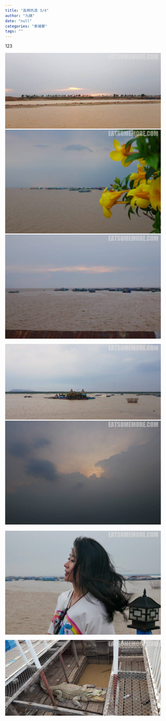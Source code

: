 ```yaml
---
title: "高棉热浪 3/4"
author: "九姨"
date: "null"
categories: "柬埔寨"
tags: ""
---
```


123

![](images/20190506_174726.jpg) ![](images/P1040873.jpg) ![](images/P1050027.jpg)

![](images/20190506_171312.jpg) ![](images/P1050028.jpg)  ![](images/P1050035_meitu_1.jpg)

![](images/20190506_172725.jpg)

